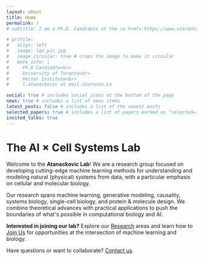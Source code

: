 ```yaml
---
layout: about
title: Home
permalink: /
# subtitle: I am a Ph.D. Candidate at the <a href='https://www.utoronto.ca/'>University of Toronto</a> in <a href='https://www.ece.utoronto.ca/'>The Department of Electrical & Computer Engineering</a> and the <a href='https://vectorinstitute.ai/'>Vector Institute</a>.

# profile:
#   align: left
#   image: laz_pic.jpg
#   image_circular: true # crops the image to make it circular
#   more_info: |
#     Ph.D Candidate<br>
#     University of Toronto<br>
#     Vector Institute<br>
#     l.atanackovic at mail.utoronto.ca

social: true # includes social icons at the bottom of the page
news: true # includes a list of news items
latest_posts: false # includes a list of the newest posts
selected_papers: true # includes a list of papers marked as "selected={true}"
invited_talks: true
---
```


# The <span class="lab-name-accent">AI <span class="times-symbol">×</span> Cell Systems</span> Lab

Welcome to the **<span class="lab-name-accent">Atanackovic</span> Lab**! We are a research group focused on developing cutting-edge machine learning methods for understanding and modeling natural (physical) systems from data, with a particular emphasis on cellular and molecular biology.

Our research spans machine learning, generative modeling, causality, systems biology, single-cell biology, and protein & molecule design. We combine theoretical advances with practical applications to push the boundaries of what's possible in computational biology and AI.

**Interested in joining our lab?** Explore our [Research](/research/) areas and learn how to [Join Us](/join/) for opportunities at the intersection of machine learning and biology.

Have questions or want to collaborate? [Contact us](/about/).
